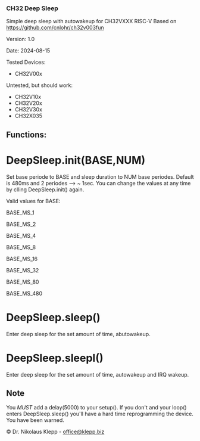 ### CH32 Deep Sleep
Simple deep sleep with autowakeup for CH32VXXX RISC-V
Based on https://github.com/cnlohr/ch32v003fun

Version: 1.0

Date: 2024-08-15

Tested Devices:
* CH32V00x

Untested, but should work:
* CH32V10x
* CH32V20x
* CH32V30x
* CH32X035

## Functions:

# DeepSleep.init(BASE,NUM)

Set base periode to BASE and sleep duration to NUM base periodes.
Default is 480ms and 2 periodes --> ~ 1sec.
You can change the values at any time by clling DeepSleep.init() again.

Valid values for BASE:

BASE_MS_1

BASE_MS_2

BASE_MS_4

BASE_MS_8

BASE_MS_16

BASE_MS_32

BASE_MS_80

BASE_MS_480

# DeepSleep.sleep()

Enter deep sleep for the set amount of time, abutowakeup.

# DeepSleep.sleepI()

Enter deep sleep for the set amount of time, autowakeup and IRQ wakeup.

## Note
You *MUST* add a delay(5000) to your setup(). If you don't and your loop() enters
DeepSleep.sleep() you'll have a hard time reprogramming the device. You have been warned.

© Dr. Nikolaus Klepp - office@klepp.biz
